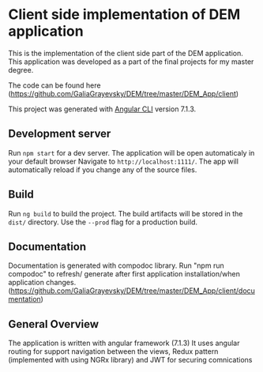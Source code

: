 # Client side implementation of DEM application
This is the implementation of the client side part of the DEM application.
This application was developed as a part of the final projects for my master degree.

The code can be found here (https://github.com/GaliaGrayevsky/DEM/tree/master/DEM_App/client)


This project was generated with [Angular CLI](https://github.com/angular/angular-cli) version 7.1.3.

## Development server

Run `npm start` for a dev server. The application will be open automaticaly in your default browser Navigate to `http://localhost:1111/`. The app will automatically reload if you change any of the source files.


## Build

Run `ng build` to build the project. The build artifacts will be stored in the `dist/` directory. Use the `--prod` flag for a production build.

## Documentation
 
Documentation is generated with compodoc library. Run "npm run compodoc" to refresh/ generate after first application installation/when application changes. 
(https://github.com/GaliaGrayevsky/DEM/tree/master/DEM_App/client/documentation)

## General Overview

The application is written with angular framework (7.1.3)
It uses angular routing for support navigation between the views, Redux pattern (implemented with using NGRx library) and JWT for securing comnications